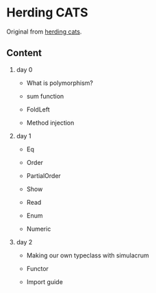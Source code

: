 # Herding CATS

Original from [herding cats](http://eed3si9n.com/herding-cats/).


## Content

1. day 0

    - What is polymorphism?
    
    - sum function
    
    - FoldLeft
    
    - Method injection

2. day 1

    - Eq
    
    - Order
    
    - PartialOrder
    
    - Show
    
    - Read
    
    - Enum
    
    - Numeric

3. day 2

    - Making our own typeclass with simulacrum
    
    - Functor
    
    - Import guide

